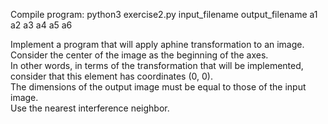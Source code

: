 Compile program: python3 exercise2.py input_filename output_filename  a1 a2 a3 a4 a5 a6

Implement a program that will apply aphine transformation to an image.   
Consider the center of the image as the beginning of the axes.   
In other words, in terms of the transformation that will be implemented, consider that this element has coordinates (0, 0).   
The dimensions of the output image must be equal to those of the input image.   
Use the nearest interference neighbor.   

